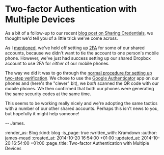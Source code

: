 Two-factor Authentication with Multiple Devices
===============================================

As a bit of a follow-up to our recent [blog post on Sharing Credentials][Sharing Credentials], we thought we'd tell you of a little trick we've come across.

As I [mentioned][Sharing Credentials - Problems], we've held off setting up [2FA][] for some of our shared accounts, because we didn't want to tie the account to one person's mobile phone. However, we've just had success setting up our shared Dropbox account to use 2FA for _either_ of our mobile phones.

The way we did it was to go through the [normal procedure for setting up two-step verification][Dropbox 2-step verification instructions]. We chose to use the [Google Authenticator][] app on our phones and (here's the "clever" bit), we _both_ scanned the QR code with our mobile phones. We then confirmed that both our phones were generating the same security codes at the same time.

This seems to be working really nicely and we're adopting the same tactics with a number of our other shared accounts. Perhaps this isn't news to you, but hopefully it might help someone!

-- James.


[Sharing Credentials]: /sharing-credentials
[Sharing Credentials - Problems]: /sharing-credentials#problems
[2FA]: http://en.wikipedia.org/wiki/Multi-factor_authentication
[Dropbox 2-step verification instructions]: https://www.dropbox.com/en/help/363
[Google Authenticator]: http://support.google.com/accounts/bin/answer.py?hl=en&answer=1066447


:render_as: Blog
:kind: blog
:is_page: true
:written_with: Kramdown
:author: james-mead
:created_at: 2014-10-20 16:54:00 +01:00
:updated_at: 2014-10-20 16:54:00 +01:00
:page_title: Two-factor Authentication with Multiple Devices
